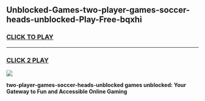 
## Unblocked-Games-two-player-games-soccer-heads-unblocked-Play-Free-bqxhi
<h3>
<a href="https://premium76.site?title=two-player-games-soccer-heads-unblocked&ref=23A">CLICK TO PLAY</a></h3>
<hr>

<h3>
<a href="https://premium76.site?title=two-player-games-soccer-heads-unblocked&ref=23A">CLICK 2 PLAY</a>
  
</h3>

<a href="https://premium76.site?title=two-player-games-soccer-heads-unblocked&ref=23A"><img src="https://clearcache.store/games.png"></a>


**two-player-games-soccer-heads-unblocked games unblocked: Your Gateway to Fun and Accessible Online Gaming**
